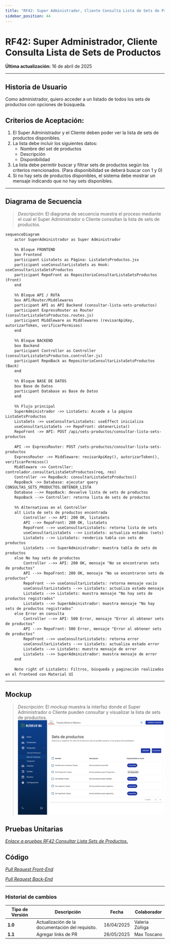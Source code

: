 ```yaml
---
title: "RF42: Super Administrador, Cliente Consulta Lista de Sets de Productos"
sidebar_position: 44
---
```


# RF42: Super Administrador, Cliente Consulta Lista de Sets de Productos

**Última actualización:** 16 de abril de 2025

---

## Historia de Usuario

Como administrador, quiero acceder a un listado de todos los sets de productos con opciones de búsqueda.

## **Criterios de Aceptación:**

1. El Super Administrador y el Cliente deben poder ver la lista de sets de productos disponibles.
2. La lista debe incluir los siguientes datos:
   - Nombre del set de productos
   - Descripción
   - Disponibilidad
3. La lista debe permitir buscar y filtrar sets de productos según los criterios mencionados. (Para disponibilidad se deberá buscar con 1 y 0)
4. Si no hay sets de productos disponibles, el sistema debe mostrar un mensaje indicando que no hay sets disponibles.

---

## **Diagrama de Secuencia**

> _Descripción_: El diagrama de secuencia muestra el proceso mediante el cual el Super Administrador o Cliente consultan la lista de sets de productos.

```mermaid
sequenceDiagram
    actor SuperAdministrador as Super Administrador

    %% Bloque FRONTEND
    box Frontend
    participant ListaSets as Página: ListaSetsProductos.jsx
    participant useConsultarListaSets as Hook: useConsultarListaSetsProductos
    participant RepoFront as RepositorioConsultarListaSetsProductos (Front)
    end

    %% Bloque API / RUTA
    box API/Router/Middlewares
    participant API as API Backend (consultar-lista-sets-productos)
    participant ExpressRouter as Router (consultarListaSetsProductos.routes.js)
    participant Middleware as Middlewares (revisarApiKey, autorizarToken, verificarPermisos)
    end

    %% Bloque BACKEND
    box Backend
    participant Controller as Controller (consultarListaSetsProductos.controller.js)
    participant RepoBack as RepositorioConsultarListaSetsProductos (Back)
    end

    %% Bloque BASE DE DATOS
    box Base de Datos
    participant Database as Base de Datos
    end

    %% Flujo principal
    SuperAdministrador ->> ListaSets: Accede a la página ListaSetsProductos
    ListaSets ->> useConsultarListaSets: useEffect inicializa
    useConsultarListaSets ->> RepoFront: obtenerLista()
    RepoFront ->> API: POST /api/sets-productos/consultar-lista-sets-productos

    API ->> ExpressRouter: POST /sets-productos/consultar-lista-sets-productos
    ExpressRouter ->> Middleware: revisarApiKey(), autorizarToken(), verificarPermisos()
    Middleware ->> Controller: controlador.consultarListaSetsProductos(req, res)
    Controller ->> RepoBack: consultarListaSetsProductos()
    RepoBack ->> Database: ejecutar query CONSULTAS_SETS_PRODUCTOS.OBTENER_LISTA
    Database -->> RepoBack: devuelve lista de sets de productos
    RepoBack -->> Controller: retorna lista de sets de productos

    %% Alternativas en el Controller
    alt Lista de sets de productos encontrada
        Controller -->> API: 200 OK, listaSets
        API -->> RepoFront: 200 OK, listaSets
        RepoFront -->> useConsultarListaSets: retorna lista de sets
        useConsultarListaSets -->> ListaSets: actualiza estados (sets)
        ListaSets -->> ListaSets: renderiza tabla con sets de productos
        ListaSets -->> SuperAdministrador: muestra tabla de sets de productos
    else No hay sets de productos
        Controller -->> API: 200 OK, mensaje "No se encontraron sets de productos"
        API -->> RepoFront: 200 OK, mensaje "No se encontraron sets de productos"
        RepoFront -->> useConsultarListaSets: retorna mensaje vacío
        useConsultarListaSets -->> ListaSets: actualiza estado mensaje
        ListaSets -->> ListaSets: muestra mensaje "No hay sets de productos registrados"
        ListaSets -->> SuperAdministrador: muestra mensaje "No hay sets de productos registrados"
    else Error en consulta
        Controller -->> API: 500 Error, mensaje "Error al obtener sets de productos"
        API -->> RepoFront: 500 Error, mensaje "Error al obtener sets de productos"
        RepoFront -->> useConsultarListaSets: retorna error
        useConsultarListaSets -->> ListaSets: actualiza estado error
        ListaSets -->> ListaSets: muestra mensaje de error
        ListaSets -->> SuperAdministrador: muestra mensaje de error
    end

    Note right of ListaSets: Filtros, búsqueda y paginación realizados en el frontend con Material UI

```

---

## **Mockup**

> _Descripción_: El mockup muestra la interfaz donde el Super Administrador o Cliente pueden consultar y visualizar la lista de sets de productos.
> ![RF42 mockup](imagenes/RF42ConsultaSetsProductos.png)

## **Pruebas Unitarias**

_<u>[Enlace a pruebas RF42 Consultar Lista Sets de Productos.](https://docs.google.com/spreadsheets/d/1NLGwGrGA5PVOEzLaqxa8Ts1D_Ng3QzzqNKWJYUzxD-M/edit?gid=135687806#gid=135687806)</u>_

## **Código**

_<u>[Pull Request Front-End](https://github.com/CodeAnd-Co/Frontend-Text-Lines/pull/33)</u>_

_<u>[Pull Request Back-End](https://github.com/CodeAnd-Co/Backend-textiles/pull/34)</u>_

---

### Historial de cambios

| **Tipo de Versión** | **Descripción**                                  | **Fecha**  | **Colaborador** |
| ------------------- | ------------------------------------------------ | ---------- | --------------- |
| **1.0**             | Actualización de la documentación del requisito. | 16/04/2025 | Valeria Zúñiga  |
| **1.1**             | Agregar links de PR                              | 26/05/2025 | Max Toscano     |
